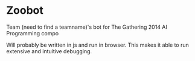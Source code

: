 Zoobot
======
Team (need to find a teamname)'s bot for The Gathering 2014 AI Programming compo   

Will probably be written in js and run in browser. This makes it able to run extensive and intuitive debugging.
